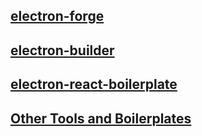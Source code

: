 
## [electron-forge](https://www.electronforge.io/)

## [electron-builder](https://www.electron.build/)

## [electron-react-boilerplate](https://electron-react-boilerplate.js.org/)

## [Other Tools and Boilerplates](https://www.electronjs.org/docs/tutorial/boilerplates-and-clis)

